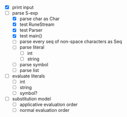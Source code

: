 * [x] print input
* [ ] parse S-exp
  * [x] parse char as Char
  * [x] test RuneStream
  * [x] test Parser
  * [x] test main()
  * [ ] parse every seq of non-space characters as Seq
  * [ ] parse literal
    * [ ] int
    * [ ] string
  * [ ] parse symbol
  * [ ] parse list
* [ ] evaluate literals
  * [ ] int
  * [ ] string
  * [ ] symbol?
* [ ] substitution model
  * [ ] applicative evaluation order
  * [ ] normal evaluation order
